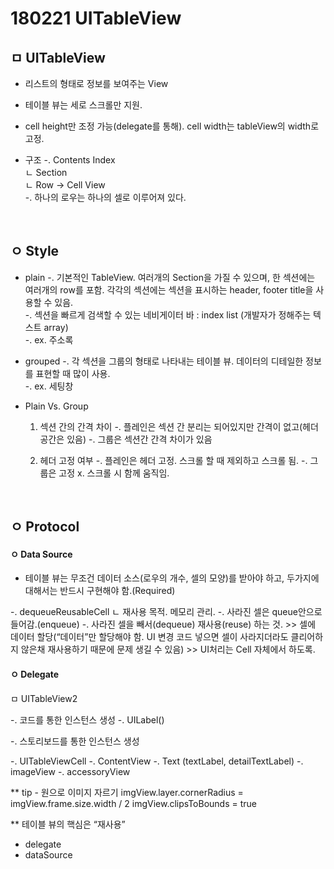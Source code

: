 # 180221 UITableView

## ㅁ UITableView
- 리스트의 형태로 정보를 보여주는 View
- 테이블 뷰는 세로 스크롤만 지원.
- cell height만 조정 가능(delegate를 통해). cell width는 tableView의 width로 고정.

- 구조
    -. Contents Index  
     ㄴ Section  
     ㄴ Row -> Cell View  
        -. 하나의 로우는 하나의 셀로 이루어져 있다.   

<br>

## ㅇ Style
- plain
    -. 기본적인 TableView. 여러개의 Section을 가질 수 있으며, 한 섹션에는 여러개의 row를 포함. 각각의 섹션에는 섹션을 표시하는 header, footer title을 사용할 수 있음.  
    -. 섹션을 빠르게 검색할 수 있는 네비게이터 바 : index list (개발자가 정해주는 텍스트 array)  
    -. ex. 주소록
- grouped
    -. 각 섹션을 그룹의 형태로 나타내는 테이블 뷰. 데이터의 디테일한 정보를 표현할 때 많이 사용.  
    -. ex. 세팅창

- Plain Vs. Group
    1. 섹션 간의 간격 차이
    -. 플레인은 섹션 간 분리는 되어있지만 간격이 없고(헤더 공간은 있음)
    -. 그룹은 섹션간 간격 차이가 있음

    2. 헤더 고정 여부
    -. 플레인은 헤더 고정. 스크롤 할 때 제외하고 스크롤 됨.
    -. 그룹은 고정 x. 스크롤 시 함께 움직임.

<br>

## ㅇ Protocol

#### ㅇ Data Source
- 테이블 뷰는 무조건 데이터 소스(로우의 개수, 셀의 모양)를 받아야 하고, 두가지에 대해서는 반드시 구현해야 함.(Required)

-. dequeueReusableCell
ㄴ 재사용 목적. 메모리 관리.
-. 사라진 셀은 queue안으로 들어감.(enqueue)
-. 사라진 셀을 빼서(dequeue) 재사용(reuse) 하는 것.
    >> 셀에 데이터 할당(“데이터”만 할당해야 함. UI 변경 코드 넣으면 셀이 사라지더라도 클리어하지 않은채 재사용하기 때문에 문제 생길 수 있음)
    >> UI처리는 Cell 자체에서 하도록.

#### ㅇ Delegate



ㅁ UITableView2

-. 코드를 통한 인스턴스 생성
    -. UILabel()

-. 스토리보드를 통한 인스턴스 생성


-. UITableViewCell
    -. ContentView
        -. Text (textLabel, detailTextLabel)
        -. imageView
    -. accessoryView



** tip - 원으로 이미지 자르기
imgView.layer.cornerRadius = imgView.frame.size.width / 2
imgView.clipsToBounds = true

** 테이블 뷰의 핵심은 “재사용”
* delegate
* dataSource

